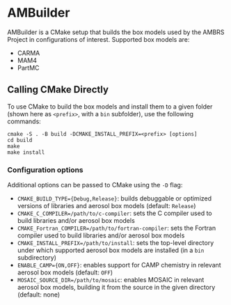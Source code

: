 # AMBuilder

AMBuilder is a CMake setup that builds the box models used by the AMBRS
Project in configurations of interest. Supported box models are:

* CARMA
* MAM4
* PartMC

## Calling CMake Directly

To use CMake to build the box models and install them to a given folder
(shown here as `<prefix>`, with a `bin` subfolder), use the following commands:

```
cmake -S . -B build -DCMAKE_INSTALL_PREFIX=<prefix> [options]
cd build
make
make install
```

### Configuration options

Additional options can be passed to CMake using the `-D` flag:

* `CMAKE_BUILD_TYPE={Debug,Release}`: builds debuggable or optimized versions
  of libraries and aerosol box models (default: `Release`)
* `CMAKE_C_COMPILER=/path/to/c-compiler`: sets the C compiler used to build
  libraries and/or aerosol box models
* `CMAKE_Fortran_COMPILER=/path/to/fortran-compiler`: sets the Fortran compiler
  used to build libraries and/or aerosol box models
* `CMAKE_INSTALL_PREFIX=/path/to/install`: sets the top-level directory under
  which supported aerosol box models are installed (in a `bin` subdirectory)
* `ENABLE_CAMP={ON,OFF}`: enables support for CAMP chemistry in relevant aerosol
  box models (default: `OFF`)
* `MOSAIC_SOURCE_DIR=/path/to/mosaic`: enables MOSAIC in relevant aerosol box
  models, building it from the source in the given directory (default: none)
